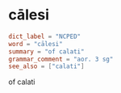 # cālesi

``` toml
dict_label = "NCPED"
word = "cālesi"
summary = "of calati"
grammar_comment = "aor. 3 sg"
see_also = ["calati"]
```

of calati

